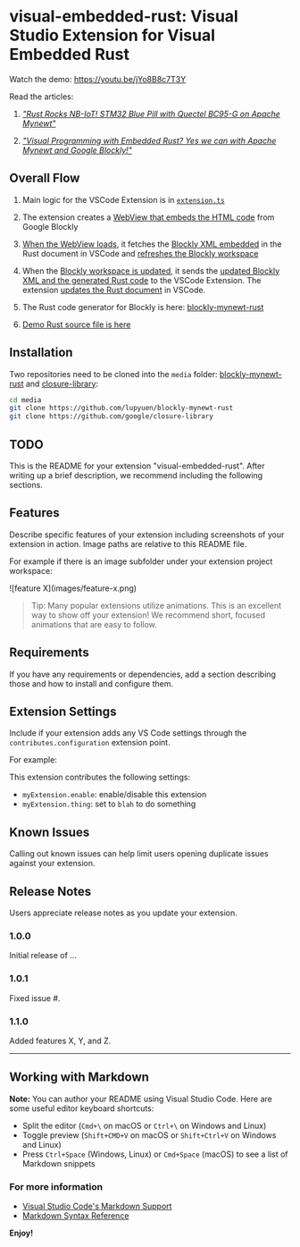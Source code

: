 # visual-embedded-rust: Visual Studio Extension for Visual Embedded Rust

Watch the demo: https://youtu.be/jYo8B8c7T3Y

Read the articles:

1. [_"Rust Rocks NB-IoT! STM32 Blue Pill with Quectel BC95-G on Apache Mynewt"_](https://medium.com/@ly.lee/rust-rocks-nb-iot-stm32-blue-pill-with-quectel-bc95-g-on-apache-mynewt-ef62a7e28f7e)

1. [_"Visual Programming with Embedded Rust? Yes we can with Apache Mynewt and Google Blockly!"_](https://medium.com/@ly.lee/visual-programming-with-embedded-rust-yes-we-can-with-apache-mynewt-and-google-blockly-8b67ef7412d7)

## Overall Flow

1. Main logic for the VSCode Extension is in [`extension.ts`](src/extension.ts)

1. The extension creates a [WebView that embeds the HTML code](src/extension.ts#L250-L732) from Google Blockly

1. [When the WebView loads](media/vscode/storage.js#L58-L69), it fetches the [Blockly XML embedded](src/extension.ts#L141-L163) in the Rust document in VSCode and [refreshes the Blockly workspace](media/vscode/message.js#L36-L55)

1. When the [Blockly workspace is updated](media/vscode/storage.js#L165-L194), it sends the [updated Blockly XML and the generated Rust code](media/vscode/message.js#L59-L68) to the VSCode Extension.  The extension [updates the Rust document](src/extension.ts#L165-L184) in VSCode.

1. The Rust code generator for Blockly is here: [blockly-mynewt-rust](https://github.com/lupyuen/blockly-mynewt-rust/tree/master/generators/rust)

1. [Demo Rust source file is here](https://github.com/lupyuen/stm32bluepill-mynewt-sensor/blob/rust-nbiot/rust/visual/src/lib.rs)

## Installation

Two repositories need to be cloned into the `media` folder: [blockly-mynewt-rust](https://github.com/lupyuen/blockly-mynewt-rust) and [closure-library](https://github.com/google/closure-library):

```bash
cd media
git clone https://github.com/lupyuen/blockly-mynewt-rust
git clone https://github.com/google/closure-library
```

## TODO

This is the README for your extension "visual-embedded-rust". After writing up a brief description, we recommend including the following sections.

## Features

Describe specific features of your extension including screenshots of your extension in action. Image paths are relative to this README file.

For example if there is an image subfolder under your extension project workspace:

\!\[feature X\]\(images/feature-x.png\)

> Tip: Many popular extensions utilize animations. This is an excellent way to show off your extension! We recommend short, focused animations that are easy to follow.

## Requirements

If you have any requirements or dependencies, add a section describing those and how to install and configure them.

## Extension Settings

Include if your extension adds any VS Code settings through the `contributes.configuration` extension point.

For example:

This extension contributes the following settings:

* `myExtension.enable`: enable/disable this extension
* `myExtension.thing`: set to `blah` to do something

## Known Issues

Calling out known issues can help limit users opening duplicate issues against your extension.

## Release Notes

Users appreciate release notes as you update your extension.

### 1.0.0

Initial release of ...

### 1.0.1

Fixed issue #.

### 1.1.0

Added features X, Y, and Z.

-----------------------------------------------------------------------------------------------------------

## Working with Markdown

**Note:** You can author your README using Visual Studio Code.  Here are some useful editor keyboard shortcuts:

* Split the editor (`Cmd+\` on macOS or `Ctrl+\` on Windows and Linux)
* Toggle preview (`Shift+CMD+V` on macOS or `Shift+Ctrl+V` on Windows and Linux)
* Press `Ctrl+Space` (Windows, Linux) or `Cmd+Space` (macOS) to see a list of Markdown snippets

### For more information

* [Visual Studio Code's Markdown Support](http://code.visualstudio.com/docs/languages/markdown)
* [Markdown Syntax Reference](https://help.github.com/articles/markdown-basics/)

**Enjoy!**
